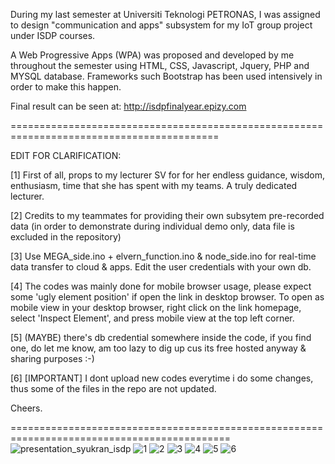During my last semester at Universiti Teknologi PETRONAS, I was assigned to design "communication and apps" subsystem for my IoT group project under ISDP courses.

A Web Progressive Apps (WPA) was proposed and developed by me throughout the semester using HTML, CSS, Javascript, Jquery, PHP and MYSQL database. Frameworks such Bootstrap has been used intensively in order to make this happen.

Final result can be seen at: http://isdpfinalyear.epizy.com

==========================================================================================

EDIT FOR CLARIFICATION:

[1] First of all, props to my lecturer SV for for her endless guidance, wisdom, enthusiasm, time that she has spent with my teams. A truly dedicated lecturer.

[2] Credits to my teammates for providing their own subsytem pre-recorded data (in order to demonstrate during individual demo only, data file is excluded in the repository) 

[3] Use MEGA_side.ino + elvern_function.ino & node_side.ino for real-time data transfer to cloud & apps. Edit the user credentials with your own db.

[4] The codes was mainly done for mobile browser usage, please expect some 'ugly element position' if open the link in desktop browser. To open as mobile view in your desktop browser, right click on the link homepage, select 'Inspect Element', and press mobile view at the top left corner.

[5] (MAYBE) there's db credential somewhere inside the code, if you find one, do let me know, am too lazy to dig up cus its free hosted anyway & sharing purposes :-)

[6] [IMPORTANT] I dont upload new codes everytime i do some changes, thus some of the files in the repo are not updated.

Cheers.  

============================================================================================
![presentation_syukran_isdp](https://user-images.githubusercontent.com/51852197/92442137-f810af00-f1e1-11ea-990a-6975f05a281d.jpg)
![1](https://user-images.githubusercontent.com/51852197/88816718-44360000-d1ef-11ea-933d-1b5e2ba762ae.PNG)
![2](https://user-images.githubusercontent.com/51852197/88816707-41d3a600-d1ef-11ea-8d12-08e5437e06cd.PNG)
![3](https://user-images.githubusercontent.com/51852197/88816704-40a27900-d1ef-11ea-83fb-7c269c94a28c.PNG)
![4](https://user-images.githubusercontent.com/51852197/88816699-3ed8b580-d1ef-11ea-8ad0-319f23233c42.PNG)
![5](https://user-images.githubusercontent.com/51852197/88816692-3da78880-d1ef-11ea-9d07-2dc6bf88d002.PNG)
![6](https://user-images.githubusercontent.com/51852197/88816666-38e2d480-d1ef-11ea-9d30-44080b979155.PNG)

